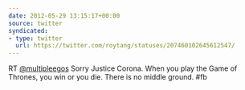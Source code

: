 ```yaml
---
date: 2012-05-29 13:15:17+00:00
source: twitter
syndicated:
- type: twitter
  url: https://twitter.com/roytang/statuses/207460102645612547/
---
```


RT [@multipleegos](https://twitter.com/multipleegos/) Sorry Justice Corona. When you play the Game of Thrones, you win or you die. There is no middle ground. #fb